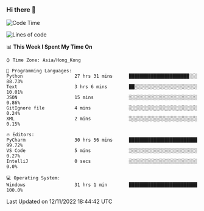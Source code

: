 ### Hi there 👋

<!--
**RoiexLee/RoiexLee** is a ✨ _special_ ✨ repository because its `README.md` (this file) appears on your GitHub profile.

Here are some ideas to get you started:

- 🔭 I’m currently working on ...
- 🌱 I’m currently learning ...
- 👯 I’m looking to collaborate on ...
- 🤔 I’m looking for help with ...
- 💬 Ask me about ...
- 📫 How to reach me: ...
- 😄 Pronouns: ...
- ⚡ Fun fact: ...
-->

<!--START_SECTION:waka-->
![Code Time](http://img.shields.io/badge/Code%20Time-98%20hrs%2059%20mins-blue)

![Lines of code](https://img.shields.io/badge/From%20Hello%20World%20I%27ve%20Written-3%20Thousand%20lines%20of%20code-blue)

📊 **This Week I Spent My Time On** 

```text
⌚︎ Time Zone: Asia/Hong_Kong

💬 Programming Languages: 
Python                   27 hrs 31 mins      ██████████████████████░░░   88.73% 
Text                     3 hrs 6 mins        ██░░░░░░░░░░░░░░░░░░░░░░░   10.01% 
JSON                     15 mins             ░░░░░░░░░░░░░░░░░░░░░░░░░   0.86% 
GitIgnore file           4 mins              ░░░░░░░░░░░░░░░░░░░░░░░░░   0.24% 
XML                      2 mins              ░░░░░░░░░░░░░░░░░░░░░░░░░   0.15%

🔥 Editors: 
PyCharm                  30 hrs 56 mins      █████████████████████████   99.72% 
VS Code                  5 mins              ░░░░░░░░░░░░░░░░░░░░░░░░░   0.27% 
IntelliJ                 0 secs              ░░░░░░░░░░░░░░░░░░░░░░░░░   0.0%

💻 Operating System: 
Windows                  31 hrs 1 min        █████████████████████████   100.0%

```


 Last Updated on 12/11/2022 18:44:42 UTC
<!--END_SECTION:waka-->
